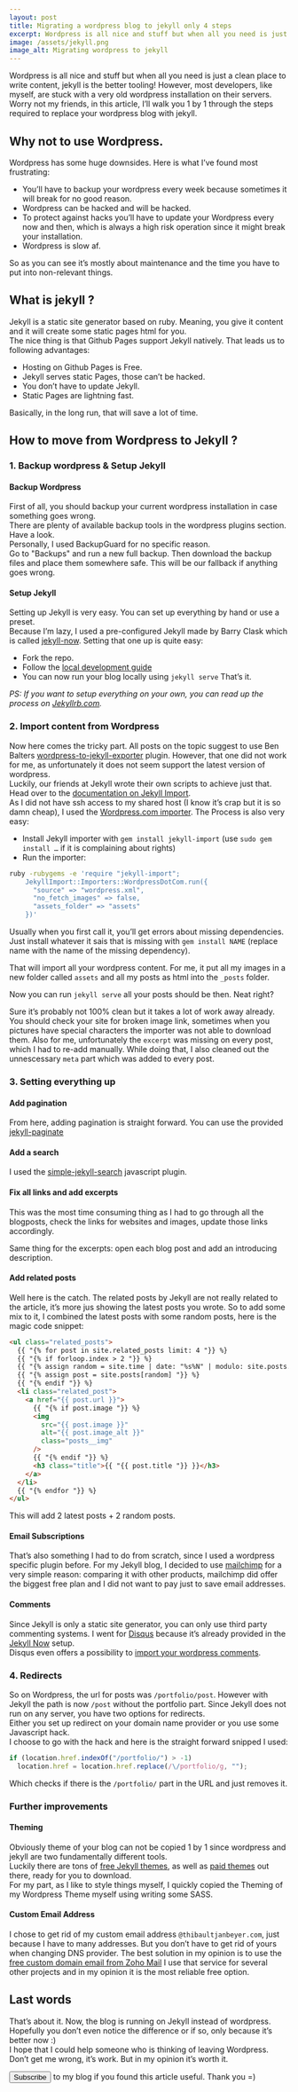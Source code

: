 ```yaml
---
layout: post
title: Migrating a wordpress blog to jekyll only 4 steps
excerpt: Wordpress is all nice and stuff but when all you need is just a clean place to write content, jekyll is the better tooling!
image: /assets/jekyll.png
image_alt: Migrating wordpress to jekyll
---
```


Wordpress is all nice and stuff but when all you need is just a clean place to write content, jekyll is the better tooling!
However, most developers, like myself, are stuck with a very old wordpress installation on their servers.
Worry not my friends, in this article, I’ll walk you 1 by 1 through the steps required to replace your wordpress blog with jekyll.

## Why not to use Wordpress.

Wordpress has some huge downsides. Here is what I’ve found most frustrating:

- You’ll have to backup your wordpress every week because sometimes it will break for no good reason.
- Wordpress can be hacked and will be hacked.
- To protect against hacks you’ll have to update your Wordpress every now and then, which is always a high risk operation since it might break your installation.
- Wordpress is slow af.

So as you can see it’s mostly about maintenance and the time you have to put into non-relevant things.

## What is jekyll ?

Jekyll is a static site generator based on ruby. Meaning, you give it content and it will create some static pages html for you.  
The nice thing is that Github Pages support Jekyll natively. That leads us to following advantages:

- Hosting on Github Pages is Free.
- Jekyll serves static Pages, those can’t be hacked.
- You don’t have to update Jekyll.
- Static Pages are lightning fast.

Basically, in the long run, that will save a lot of time.

## How to move from Wordpress to Jekyll ?

### 1. Backup wordpress & Setup Jekyll

#### Backup Wordpress

First of all, you should backup your current wordpress installation in case something goes wrong.  
There are plenty of available backup tools in the wordpress plugins section. Have a look.  
Personally, I used BackupGuard for no specific reason.  
Go to "Backups" and run a new full backup. Then download the backup files and place them somewhere safe. This will be our fallback if anything goes wrong.

#### Setup Jekyll

Setting up Jekyll is very easy. You can set up everything by hand or use a preset.  
Because I’m lazy, I used a pre-configured Jekyll made by Barry Clask which is called [jekyll-now](https://github.com/barryclark/jekyll-now). Setting that one up is quite easy:

- Fork the repo.
- Follow the [local development guide](https://github.com/barryclark/jekyll-now#local-development)
- You can now run your blog locally using `jekyll serve`
  That’s it.

_PS: If you want to setup everything on your own, you can read up the process on [Jekyllrb.com](http://jekyllrb.com)._

### 2. Import content from Wordpress

Now here comes the tricky part. All posts on the topic suggest to use Ben Balters [wordpress-to-jekyll-exporter](https://github.com/benbalter/wordpress-to-jekyll-exporter) plugin. However, that one did not work for me, as unfortunately it does not seem support the latest version of wordpress.  
Luckily, our friends at Jekyll wrote their own scripts to achieve just that. Head over to the [documentation on Jekyll Import](https://import.jekyllrb.com/docs/home/).  
As I did not have ssh access to my shared host (I know it’s crap but it is so damn cheap), I used the [Wordpress.com importer](https://import.jekyllrb.com/docs/wordpressdotcom/). The Process is also very easy:

- Install Jekyll importer with `gem install jekyll-import` (use `sudo gem install …` if it is complaining about rights)
- Run the importer:

```bash
ruby -rubygems -e 'require "jekyll-import";
    JekyllImport::Importers::WordpressDotCom.run({
      "source" => "wordpress.xml",
      "no_fetch_images" => false,
      "assets_folder" => "assets"
    })'
```

Usually when you first call it, you’ll get errors about missing dependencies. Just install whatever it sais that is missing with `gem install NAME` (replace name with the name of the missing dependency).

That will import all your wordpress content. For me, it put all my images in a new folder called `assets` and all my posts as html into the `_posts` folder.

Now you can run `jekyll serve` all your posts should be then. Neat right?

Sure it’s probably not 100% clean but it takes a lot of work away already. You should check your site for broken image link, sometimes when you pictures have special characters the importer was not able to download them. Also for me, unfortunately the `excerpt` was missing on every post, which I had to re-add manually. While doing that, I also cleaned out the unnescessary `meta` part which was added to every post.

### 3. Setting everything up

#### Add pagination

From here, adding pagination is straight forward. You can use the provided [jekyll-paginate](https://jekyllrb.com/docs/pagination/)

#### Add a search

I used the [simple-jekyll-search](https://www.npmjs.com/package/simple-jekyll-search) javascript plugin.

#### Fix all links and add excerpts

This was the most time consuming thing as I had to go through all the blogposts, check the links for websites and images, update those links accordingly.

Same thing for the excerpts: open each blog post and add an introducing description.

#### Add related posts

Well here is the catch. The related posts by Jekyll are not really related to the article, it’s more jus showing the latest posts you wrote. So to add some mix to it, I combined the latest posts with some random posts, here is the magic code snippet:

```html
<ul class="related_posts">
  {{ "{% for post in site.related_posts limit: 4 "}} %} 
  {{ "{% if forloop.index > 2 "}} %} 
  {{ "{% assign random = site.time | date: "%s%N" | modulo: site.posts.size "}} %}
  {{ "{% assign post = site.posts[random] "}} %}
  {{ "{% endif "}} %}
  <li class="related_post">
    <a href="{{ post.url }}">
      {{ "{% if post.image "}} %}
      <img
        src="{{ post.image }}"
        alt="{{ post.image_alt }}"
        class="posts__img"
      />
      {{ "{% endif "}} %}
      <h3 class="title">{{ "{{ post.title "}} }}</h3>
    </a>
  </li>
  {{ "{% endfor "}} %}
</ul>
```

This will add 2 latest posts + 2 random posts.

#### Email Subscriptions

That’s also something I had to do from scratch, since I used a wordpress specific plugin before. For my Jekyll blog, I decided to use [mailchimp](https://mailchimp.com/) for a very simple reason: comparing it with other products, mailchimp did offer the biggest free plan and I did not want to pay just to save email addresses.

#### Comments

Since Jekyll is only a static site generator, you can only use third party commenting systems. I went for [Disqus](https://disqus.com/) because it’s already provided in the [Jekyll Now](https://github.com/barryclark/jekyll-now) setup.  
Disqus even offers a possibility to [import your wordpress comments](https://help.disqus.com/import-export-and-syncing/importing-comments-from-wordpress).

### 4. Redirects

So on Wordpress, the url for posts was `/portfolio/post`. However with Jekyll the path is now `/post` without the portfolio part. Since Jekyll does not run on any server, you have two options for redirects.  
Either you set up redirect on your domain name provider or you use some Javascript hack.  
I choose to go with the hack and here is the straight forward snipped I used:

```javascript
if (location.href.indexOf("/portfolio/") > -1)
  location.href = location.href.replace(/\/portfolio/g, "");
```

Which checks if there is the `/portfolio/` part in the URL and just removes it.

### Further improvements

#### Theming

Obviously theme of your blog can not be copied 1 by 1 since wordpress and jekyll are two fundamentally different tools.  
Luckily there are tons of [free Jekyll themes](http://jekyllthemes.org/), as well as [paid themes](https://jekyllthemes.io/) out there, ready for you to download.  
For my part, as I like to style things myself, I quickly copied the Theming of my Wordpress Theme myself using writing some SASS.

#### Custom Email Address

I chose to get rid of my custom email address `@thibaultjanbeyer.com`, just because I have to many addresses. But you don’t have to get rid of yours when changing DNS provider. The best solution in my opinion is to use the [free custom domain email from Zoho Mail](https://www.zoho.com/mail/help/email-hosting-with-zoho.html) I use that service for several other projects and in my opinion it is the most reliable free option.

## Last words

That’s about it. Now, the blog is running on Jekyll instead of wordpress. Hopefully you don’t even notice the difference or if so, only because it’s better now :)  
I hope that I could help someone who is thinking of leaving Wordpress. Don’t get me wrong, it’s work. But in my opinion it’s worth it.

<button data-a11y-dialog-show="subscribe-dialog" type="button" class="metalink">Subscribe</button> to my blog if you found this article useful. Thank you =)
